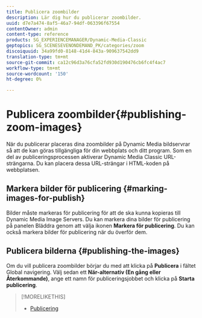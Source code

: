 ```yaml
---
title: Publicera zoombilder
description: Lär dig hur du publicerar zoombilder.
uuid: d7e7a474-8af5-46a7-94df-063396f67554
contentOwner: admin
content-type: reference
products: SG_EXPERIENCEMANAGER/Dynamic-Media-Classic
geptopics: SG_SCENESEVENONDEMAND_PK/categories/zoom
discoiquuid: 34a99fd0-8148-41d4-843a-909637542dd9
translation-type: tm+mt
source-git-commit: ca12c96d3a76cfa52fd930d190476cb6fc4f4ac7
workflow-type: tm+mt
source-wordcount: '150'
ht-degree: 0%

---
```



# Publicera zoombilder{#publishing-zoom-images}

När du publicerar placeras dina zoombilder på Dynamic Media bildservrar så att de kan göras tillgängliga för din webbplats och ditt program. Som en del av publiceringsprocessen aktiverar Dynamic Media Classic URL-strängarna. Du kan placera dessa URL-strängar i HTML-koden på webbplatsen.

## Markera bilder för publicering {#marking-images-for-publish}

Bilder måste markeras för publicering för att de ska kunna kopieras till Dynamic Media Image Servers. Du kan markera dina bilder för publicering på panelen Bläddra genom att välja ikonen **Markera för publicering**. Du kan också markera bilder för publicering när du överför dem.

## Publicera bilderna {#publishing-the-images}

Om du vill publicera zoombilder börjar du med att klicka på **Publicera** i fältet Global navigering. Välj sedan ett **När-alternativ (En gång eller Återkommande)**, ange ett namn för publiceringsjobbet och klicka på **Starta publicering**.

>[!MORELIKETHIS]
>
>* [Publicering](publishing-files.md#publishing_files)

